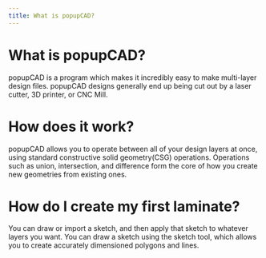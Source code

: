 ```yaml
---
title: What is popupCAD?
---
```

What is popupCAD?
=================
popupCAD is a program which makes it incredibly easy to make multi-layer design files.  popupCAD designs generally end up being cut out by a laser cutter, 3D printer, or CNC Mill.

How does it work?
=================
popupCAD allows you to operate between all of your design layers at once, using standard constructive solid geometry(CSG) operations.  Operations such as union, intersection, and difference form the core of how you create new geometries from existing ones.

How do I create my first laminate?
==================================
You can draw or import a sketch, and then apply that sketch to whatever layers you want.  You can draw a sketch using the sketch tool, which allows you to create accurately dimensioned polygons and lines.

